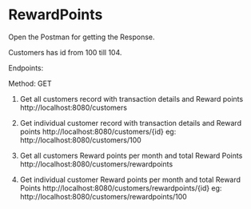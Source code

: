 # RewardPoints

Open the Postman for getting the Response.

Customers has id from 100 till 104.


Endpoints:

Method: GET

1. Get all customers record with transaction details and Reward points
 http://localhost:8080/customers

2. Get individual customer record with transaction details and Reward points
 http://localhost:8080/customers/{id}
   eg:  http://localhost:8080/customers/100

3. Get all customers Reward points per month and total Reward Points
 http://localhost:8080/customers/rewardpoints

4. Get individual customer Reward points per month and total Reward Points
 http://localhost:8080/customers/rewardpoints/{id}
   eg:  http://localhost:8080/customers/rewardpoints/100


